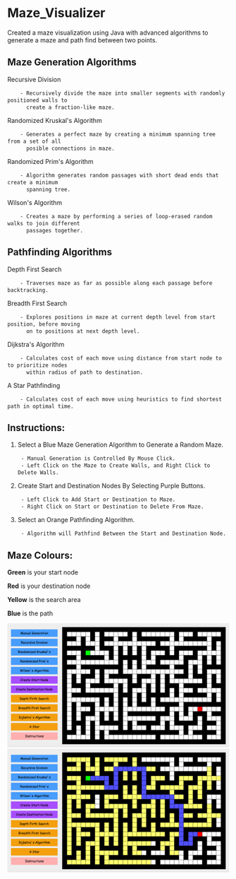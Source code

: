 # Maze_Visualizer
Created a maze visualization using Java with advanced algorithms to generate a maze and path find between two points.

## Maze Generation Algorithms

Recursive Division

        - Recursively divide the maze into smaller segments with randomly positioned walls to 
          create a fraction-like maze.

Randomized Kruskal's Algorithm
        
        - Generates a perfect maze by creating a minimum spanning tree from a set of all
          posible connections in maze.

Randomized Prim's Algorithm
        
        - Algorithm generates random passages with short dead ends that create a minimum 
          spanning tree. 

Wilson's Algorithm

        - Creates a maze by performing a series of loop-erased random walks to join different 
          passages together.

## Pathfinding Algorithms

Depth First Search

        - Traverses maze as far as possible along each passage before backtracking.
        
Breadth First Search

        - Explores positions in maze at current depth level from start position, before moving
          on to positions at next depth level.
        
Dijkstra's Algorithm        
        
        - Calculates cost of each move using distance from start node to to prioritize nodes
          within radius of path to destination.
        
A Star Pathfinding        
        
        - Calculates cost of each move using heuristics to find shortest path in optimal time.

## Instructions:

1) Select a Blue Maze Generation Algorithm to Generate a Random Maze.

        - Manual Generation is Controlled By Mouse Click.
        - Left Click on the Maze to Create Walls, and Right Click to Delete Walls.
2) Create Start and Destination Nodes By Selecting Purple Buttons.

        - Left Click to Add Start or Destination to Maze.
        - Right Click on Start or Destination to Delete From Maze.
3) Select an Orange Pathfinding Algorithm.

        - Algorithm will Pathfind Between the Start and Destination Node.

## Maze Colours:
**Green** is your start node

**Red** is your destination node

**Yellow** is the search area

**Blue** is the path


![Screenshot](Maze_Visualizer_Preview.png)
![Screenshot](Maze_Visualizer_Solution.png)
